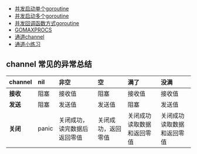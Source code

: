 - [并发启动单个goroutine](/src/concurrences/signal_go_routine_test.go)
- [并发启动多个goroutine](/src/concurrences/multi_go_routine_test.go)
- [并发回调函数方式goroutine](/src/concurrences/callback_go_routine_test.go)
- [GOMAXPROCS](/src/concurrences/go_max_procs_test.go)
- [通道channel](/src/concurrences/channels/channel_test.go)
- [通道小练习](/src/concurrences/channels/worker_pool_demo_test.go)

## channel 常见的异常总结
| channel | nil | 非空 | 空 | 满了 | 没满 |
| :---- | :---- | :---- | :---- | :---- | :---- |
| **接收** | 阻塞 | 接收值 | 阻塞 | 接收值| 接收值 |
| **发送** | 阻塞 | 发送值 | 发送值 | 阻塞 | 发送值 |
| **关闭** | panic | 关闭成功，读完数据后返回零值| 关闭成功，返回零值| 关闭成功读取数据和返回零值| 关闭成功读取数据和返回零值 |
